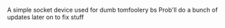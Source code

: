 A simple socket device used for dumb tomfoolery bs
Prob'll do a bunch of updates later on to fix stuff
